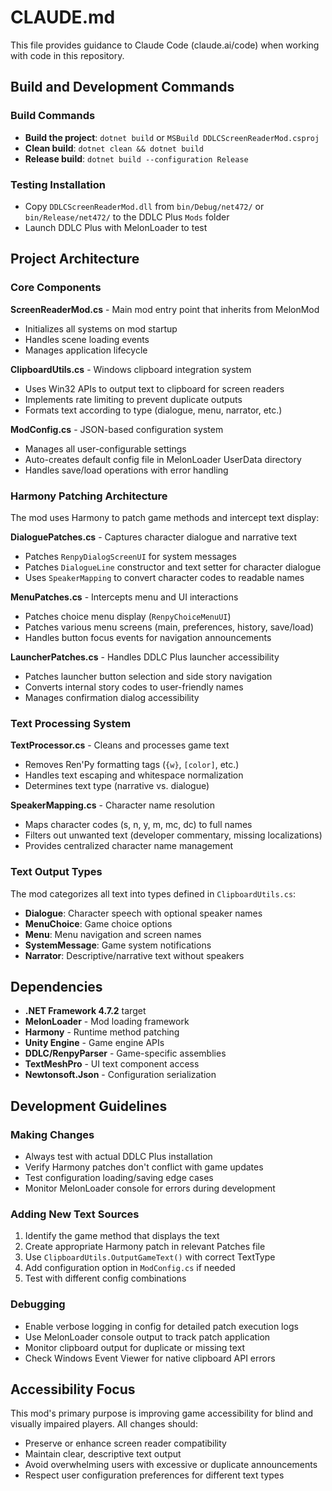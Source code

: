 # CLAUDE.md

This file provides guidance to Claude Code (claude.ai/code) when working with code in this repository.

## Build and Development Commands

### Build Commands
- **Build the project**: `dotnet build` or `MSBuild DDLCScreenReaderMod.csproj`
- **Clean build**: `dotnet clean && dotnet build`
- **Release build**: `dotnet build --configuration Release`

### Testing Installation
- Copy `DDLCScreenReaderMod.dll` from `bin/Debug/net472/` or `bin/Release/net472/` to the DDLC Plus `Mods` folder
- Launch DDLC Plus with MelonLoader to test

## Project Architecture

### Core Components

**ScreenReaderMod.cs** - Main mod entry point that inherits from MelonMod
- Initializes all systems on mod startup
- Handles scene loading events
- Manages application lifecycle

**ClipboardUtils.cs** - Windows clipboard integration system
- Uses Win32 APIs to output text to clipboard for screen readers
- Implements rate limiting to prevent duplicate outputs
- Formats text according to type (dialogue, menu, narrator, etc.)

**ModConfig.cs** - JSON-based configuration system
- Manages all user-configurable settings
- Auto-creates default config file in MelonLoader UserData directory
- Handles save/load operations with error handling

### Harmony Patching Architecture

The mod uses Harmony to patch game methods and intercept text display:

**DialoguePatches.cs** - Captures character dialogue and narrative text
- Patches `RenpyDialogScreenUI` for system messages
- Patches `DialogueLine` constructor and text setter for character dialogue
- Uses `SpeakerMapping` to convert character codes to readable names

**MenuPatches.cs** - Intercepts menu and UI interactions
- Patches choice menu display (`RenpyChoiceMenuUI`)
- Patches various menu screens (main, preferences, history, save/load)
- Handles button focus events for navigation announcements

**LauncherPatches.cs** - Handles DDLC Plus launcher accessibility
- Patches launcher button selection and side story navigation
- Converts internal story codes to user-friendly names
- Manages confirmation dialog accessibility

### Text Processing System

**TextProcessor.cs** - Cleans and processes game text
- Removes Ren'Py formatting tags (`{w}`, `[color]`, etc.)
- Handles text escaping and whitespace normalization
- Determines text type (narrative vs. dialogue)

**SpeakerMapping.cs** - Character name resolution
- Maps character codes (s, n, y, m, mc, dc) to full names
- Filters out unwanted text (developer commentary, missing localizations)
- Provides centralized character name management

### Text Output Types

The mod categorizes all text into types defined in `ClipboardUtils.cs`:
- **Dialogue**: Character speech with optional speaker names
- **MenuChoice**: Game choice options
- **Menu**: Menu navigation and screen names
- **SystemMessage**: Game system notifications
- **Narrator**: Descriptive/narrative text without speakers

## Dependencies

- **.NET Framework 4.7.2** target
- **MelonLoader** - Mod loading framework
- **Harmony** - Runtime method patching
- **Unity Engine** - Game engine APIs
- **DDLC/RenpyParser** - Game-specific assemblies
- **TextMeshPro** - UI text component access
- **Newtonsoft.Json** - Configuration serialization

## Development Guidelines

### Making Changes
- Always test with actual DDLC Plus installation
- Verify Harmony patches don't conflict with game updates
- Test configuration loading/saving edge cases
- Monitor MelonLoader console for errors during development

### Adding New Text Sources
1. Identify the game method that displays the text
2. Create appropriate Harmony patch in relevant Patches file
3. Use `ClipboardUtils.OutputGameText()` with correct TextType
4. Add configuration option in `ModConfig.cs` if needed
5. Test with different config combinations

### Debugging
- Enable verbose logging in config for detailed patch execution logs
- Use MelonLoader console output to track patch application
- Monitor clipboard output for duplicate or missing text
- Check Windows Event Viewer for native clipboard API errors

## Accessibility Focus

This mod's primary purpose is improving game accessibility for blind and visually impaired players. All changes should:
- Preserve or enhance screen reader compatibility
- Maintain clear, descriptive text output
- Avoid overwhelming users with excessive or duplicate announcements
- Respect user configuration preferences for different text types